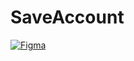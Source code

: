 # SaveAccount

[![Figma](https://skills.thijs.gg/icons?i=figma)](https://www.figma.com/file/BLfmRxPrDqg0ZJw9OaFoUO/SaveAccount?node-id=0%3A1&t=wLvCrAmKmZIeBCxj-1)
